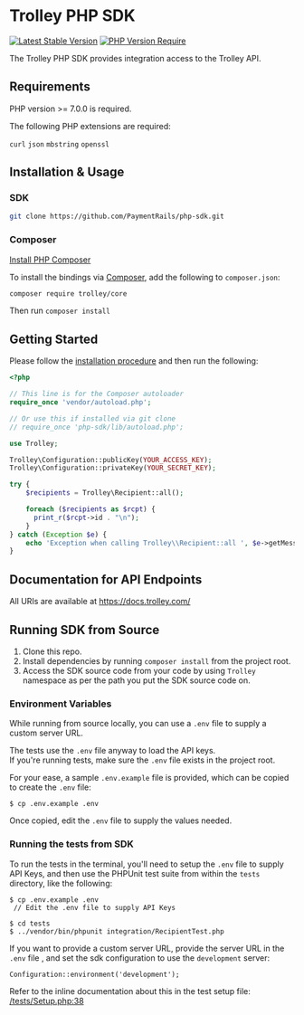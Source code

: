 # Trolley PHP SDK

[![Latest Stable Version](http://poser.pugx.org/trolley/core/v)](https://packagist.org/packages/trolley/core) 
[![PHP Version Require](http://poser.pugx.org/trolley/core/require/php)](https://packagist.org/packages/trolley/core)

The Trolley PHP SDK provides integration access to the Trolley API.

## Requirements

PHP version >= 7.0.0 is required.

The following PHP extensions are required:

`curl`
`json`
`mbstring`
`openssl`

## Installation & Usage

### SDK

```bash
git clone https://github.com/PaymentRails/php-sdk.git
```


### Composer

[Install PHP Composer](https://getcomposer.org/doc/00-intro.md)

To install the bindings via [Composer](http://getcomposer.org/), add the following to `composer.json`:

```bash
composer require trolley/core
```

Then run `composer install`


## Getting Started

Please follow the [installation procedure](#installation--usage) and then run the following:

```php
<?php

// This line is for the Composer autoloader
require_once 'vendor/autoload.php';

// Or use this if installed via git clone
// require_once 'php-sdk/lib/autoload.php';

use Trolley;

Trolley\Configuration::publicKey(YOUR_ACCESS_KEY);
Trolley\Configuration::privateKey(YOUR_SECRET_KEY);

try {
    $recipients = Trolley\Recipient::all();

    foreach ($recipients as $rcpt) {
      print_r($rcpt->id . "\n");
    }
} catch (Exception $e) {
    echo 'Exception when calling Trolley\\Recipient::all ', $e->getMessage(), PHP_EOL;
}
```

## Documentation for API Endpoints

All URIs are available at https://docs.trolley.com/

## Running SDK from Source  
  1. Clone this repo.
  2. Install dependencies by running `composer install` from the project root.
  3. Access the SDK source code from your code by using `Trolley` namespace as per the path you put the SDK source code on.

### Environment Variables
While running from source locally, you can use a `.env` file to supply a custom server URL.

The tests use the `.env` file anyway to load the API keys.  
If you're running tests, make sure the `.env` file exists in the project root.

For your ease, a sample `.env.example` file is provided, which can be copied to create the `.env` file:

```
$ cp .env.example .env
```

Once copied, edit the `.env` file to supply the values needed.

### Running the tests from SDK  
To run the tests in the terminal, you'll need to setup the `.env` file to supply API Keys, and then use the PHPUnit test suite from within the `tests` directory, like the following:  
```
$ cp .env.example .env
 // Edit the .env file to supply API Keys

$ cd tests
$ ../vendor/bin/phpunit integration/RecipientTest.php
```

If you want to provide a custom server URL, provide the server URL in the `.env` file , and set the sdk configuration to use the `development` server:

```
Configuration::environment('development');
```

Refer to the inline documentation about this in the test setup file: [/tests/Setup.php:38](https://github.com/PaymentRails/php-sdk/blob/master/tests/Setup.php#L38)